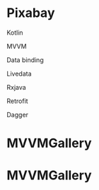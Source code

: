 

# Pixabay


Kotlin 

MVVM  

Data binding

Livedata 

Rxjava

Retrofit

Dagger 
# MVVMGallery
# MVVMGallery
